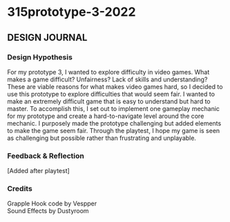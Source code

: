 # 315prototype-3-2022
## DESIGN JOURNAL

### **Design Hypothesis**<br>
For my prototype 3, I wanted to explore difficulty in video games. What makes a game difficult? Unfairness? Lack of skills and understanding? These are viable reasons for what makes video games hard, so I decided to use this prototype to explore difficulties that would seem fair. I wanted to make an extremely difficult game that is easy to understand but hard to master. To accomplish this, I set out to implement one gameplay mechanic for my prototype and create a hard-to-navigate level around the core mechanic. I purposely made the prototype challenging but added elements to make the game seem fair. Through the playtest, I hope my game is seen as challenging but possible rather than frustrating and unplayable.

### **Feedback & Reflection**<br>
[Added after playtest]

### **Credits**<br>
Grapple Hook code by Vespper<br>
Sound Effects by Dustyroom
